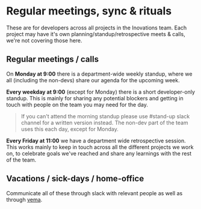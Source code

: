 # Regular meetings, sync & rituals

These are for developers across all projects in the Inovations team. Each project may have it's own planning/standup/retrospective meets & calls, we're not covering those here.

## Regular meetings / calls

On **Monday at 9:00** there is a department-wide weekly standup, where we all (including the non-devs) share our agenda for the upcoming week.

**Every weekday at 9:00** (except for Monday) there is a short developer-only standup. This is mainly for sharing any potential blockers and getting in touch with people on the team you may need for the day.

> If you can't attend the morning standup please use #stand-up slack channel for a written version instead. The non-dev part of the team uses this each day, except for Monday.

**Every Friday at 11:00** we have a department wide retrospective session. This works mainly to keep in touch across all the different projects we work on, to celebrate goals we've reached and share any learnings with the rest of the team.

## Vacations / sick-days / home-office

Communicate all of these through slack with relevant people as well as through [vema](http://vema.bratislava.sk/).
